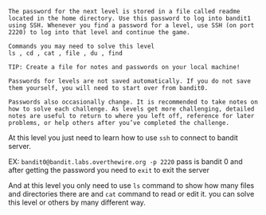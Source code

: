 ```
The password for the next level is stored in a file called readme located in the home directory. Use this password to log into bandit1 using SSH. Whenever you find a password for a level, use SSH (on port 2220) to log into that level and continue the game.

Commands you may need to solve this level
ls , cd , cat , file , du , find

TIP: Create a file for notes and passwords on your local machine!

Passwords for levels are not saved automatically. If you do not save them yourself, you will need to start over from bandit0.

Passwords also occasionally change. It is recommended to take notes on how to solve each challenge. As levels get more challenging, detailed notes are useful to return to where you left off, reference for later problems, or help others after you’ve completed the challenge.
```

At this level you just need to learn how to use `ssh` to connect to bandit server.

EX: `bandit0@bandit.labs.overthewire.org -p 2220`  pass is bandit 0 and after getting the password you need to `exit` to exit the server

And at this level you only need to use `ls` command to show how many files and directories there are and `cat` command to read or edit it. you can solve this level or others by many different way.
